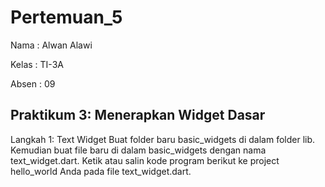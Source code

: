 # Pertemuan_5

Nama : Alwan Alawi

Kelas : TI-3A

Absen : 09


## Praktikum 3: Menerapkan Widget Dasar

Langkah 1: Text Widget
Buat folder baru basic_widgets di dalam folder lib. Kemudian buat file baru di dalam basic_widgets dengan nama text_widget.dart. Ketik atau salin kode program berikut ke project hello_world Anda pada file text_widget.dart.




